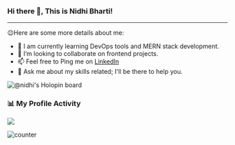 ### Hi there 👋, This is Nidhi Bharti!
-------------------------------------------------------------------------------------------------------------------------------------------------------------------------
😉Here are some more details about me:
* 🔭 I am currently learning DevOps tools and MERN stack development.
* 👯 I’m looking to collaborate on frontend projects.
* 📫 Feel free to Ping me on [LinkedIn](https://www.linkedin.com/in/nidhi-bharti-7643a2193/)
* 💬 Ask me about my skills related; I'll be there to help you.


<!--
**Nidhi-Bharti2407/Nidhi-Bharti2407** is a ✨ _special_ ✨ repository because its `README.md` (this file) appears on your GitHub profile.

Here are some ideas to get you started:

- 🔭 I’m currently working on ...
- 🌱 I’m currently learning ...
- 👯 I’m looking to collaborate on ...
- 🤔 I’m looking for help with ...
- 💬 Ask me about ...
- 📫 How to reach me: ...
- 😄 Pronouns: ...
- ⚡ Fun fact: ...
-->
![@nidhi's Holopin board](https://holopin.me/nidhi)

### 📊 My Profile Activity
<p align="left">
<img src="https://github-readme-stats.vercel.app/api?username=Nidhi-Bharti2407&count_private=true&include_all_commits=true&show_icons=true&title_color=0366d6&icon_color=0366d6&text_color=24292e&bg_color=fff" />
</p>
<p><img src="https://komarev.com/ghpvc/?username=Nidhi-Bharti2407" alt="counter" /></p>

